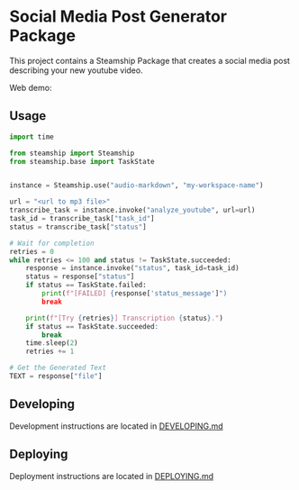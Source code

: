 # Social Media Post Generator Package

This project contains a Steamship Package that creates a social media post describing your new youtube video.

Web demo:

## Usage

```python
import time

from steamship import Steamship
from steamship.base import TaskState


instance = Steamship.use("audio-markdown", "my-workspace-name")

url = "<url to mp3 file>"
transcribe_task = instance.invoke("analyze_youtube", url=url)
task_id = transcribe_task["task_id"]
status = transcribe_task["status"]

# Wait for completion
retries = 0
while retries <= 100 and status != TaskState.succeeded:
    response = instance.invoke("status", task_id=task_id)
    status = response["status"]
    if status == TaskState.failed:
        print(f"[FAILED] {response['status_message']")
        break

    print(f"[Try {retries}] Transcription {status}.")
    if status == TaskState.succeeded:
        break
    time.sleep(2)
    retries += 1

# Get the Generated Text
TEXT = response["file"]
```

## Developing

Development instructions are located in [DEVELOPING.md](DEVELOPING.md)

## Deploying

Deployment instructions are located in [DEPLOYING.md](DEPLOYING.md)
